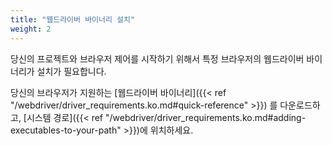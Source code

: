 ```yaml
---
title: "웹드라이버 바이너리 설치"
weight: 2
---
```



당신의 프로젝트와 브라우저 제어를 시작하기 위해서 특정 브라우저의 웹드라이버 바이너리가 설치가 필요합니다.

당신의 브라우저가 지원하는 [웹드라이버 바이너리]({{< ref "/webdriver/driver_requirements.ko.md#quick-reference" >}})
를 다운로드하고, 
[시스템 경로]({{< ref "/webdriver/driver_requirements.ko.md#adding-executables-to-your-path" >}})에 위치하세요.
